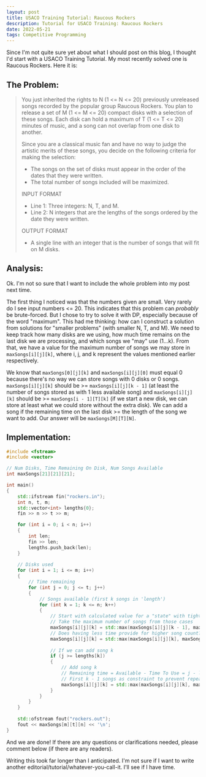 ```yaml
---
layout: post
title: USACO Training Tutorial: Raucous Rockers
description: Tutorial for USACO Training: Raucous Rockers
date: 2022-05-21
tags: Competitive Programming
---
```


Since I'm not quite sure yet about what I should post on this blog, I thought I'd start with a USACO Training Tutorial. My most recently solved one is Raucous Rockers. Here it is:

## The Problem:

> You just inherited the rights to N (1 <= N <= 20) previously unreleased songs recorded by the popular group Raucous Rockers. You plan to release a set of M (1 <= M <= 20) compact disks with a selection of these songs. Each disk can hold a maximum of T (1 <= T <= 20) minutes of music, and a song can not overlap from one disk to another.
>
> Since you are a classical music fan and have no way to judge the artistic merits of these songs, you decide on the following criteria for making the selection:
> - The songs on the set of disks must appear in the order of the dates that they were written.
> - The total number of songs included will be maximized.
>
> INPUT FORMAT
> - Line 1:	Three integers: N, T, and M.
> - Line 2:	N integers that are the lengths of the songs ordered by the date they were written.
> 
> OUTPUT FORMAT
> - A single line with an integer that is the number of songs that will fit on M disks.

## Analysis:

Ok. I'm not so sure that I want to include the whole problem into my post next time.

The first thing I noticed was that the numbers given are small. Very rarely do I see input numbers <= 20. This indicates that this problem can *probably* be brute-forced. But I chose to try to solve it with DP, especially because of the word "maximum". This had me thinking: how can I construct a solution from solutions for "smaller problems" (with smaller N, T, and M). We need to keep track how many disks are we using, how much time remains on the last disk we are processing, and which songs we "may" use (1...k). From that, we have a value for the maximum number of songs we may store in `maxSongs[i][j][k]`, where i, j, and k represent the values mentioned earlier respectively. 

We know that `maxSongs[0][j][k]` and `maxSongs[i][j][0]` must equal 0 because there's no way we can store songs with 0 disks or 0 songs. `maxSongs[i][j][k]` should be >= `maxSongs[i][j][k - 1]` (at least the number of songs stored as with 1 less available song) and `maxSongs[i][j][k]` should be >= `maxSongs[i - 1][T][k]` (if we start a new disk, we can store at least what we could store without the extra disk). We can add a song if the remaining time on the last disk >= the length of the song we want to add. Our answer will be `maxSongs[M][T][N]`.

## Implementation:
```cpp
#include <fstream>
#include <vector>

// Num Disks, Time Remaining On Disk, Num Songs Available
int maxSongs[21][21][21];

int main()
{
    std::ifstream fin("rockers.in");
    int n, t, m;
    std::vector<int> lengths{0};
    fin >> n >> t >> m;

    for (int i = 0; i < n; i++)
    {
        int len;
        fin >> len;
        lengths.push_back(len);
    }
    
    // Disks used
    for (int i = 1; i <= m; i++)
    {
        // Time remaining
        for (int j = 0; j <= t; j++)
        {
            // Songs available (first k songs in 'length')
            for (int k = 1; k <= n; k++)
            {
                // Start with calculated value for a "state" with tighter constraints (fewer disks / fewer songs / less time)
                // Take the maximum number of songs from those cases
                maxSongs[i][j][k] = std::max(maxSongs[i][j][k - 1], maxSongs[i - 1][t][k]);
                // Does having less time provide for higher song count?
                maxSongs[i][j][k] = std::max(maxSongs[i][j][k], maxSongs[i][std::max(j - 1, 0)][k]);
                
                // If we can add song k
                if (j >= lengths[k])
                {
                    // Add song k
                    // Remaining time = Available - Time To Use = j - lengths[k]
                    // First k - 1 songs as constraint to prevent repeats of songs (we are processing the kth song right now)
                    maxSongs[i][j][k] = std::max(maxSongs[i][j][k], maxSongs[i][j - lengths[k]][k - 1] + 1);
                }
            }
        }
    }
    
    std::ofstream fout("rockers.out");
    fout << maxSongs[m][t][n] << '\n';
}
```

And we are done! If there are any questions or clarifications needed, please comment below (if there are any readers).

Writing this took far longer than I anticipated. I'm not sure if I want to write another editorial/tutorial/whatever-you-call-it. I'll see if I have time.
